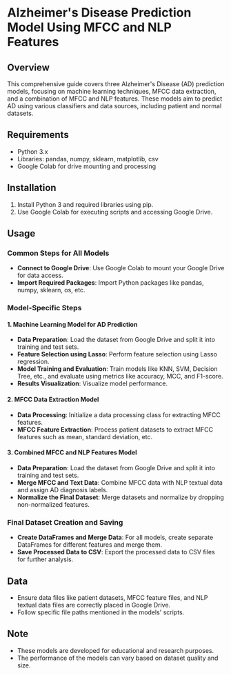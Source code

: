 # Alzheimer's Disease Prediction Model Using MFCC and NLP Features

## Overview
This comprehensive guide covers three Alzheimer's Disease (AD) prediction models, focusing on machine learning techniques, MFCC data extraction, and a combination of MFCC and NLP features. These models aim to predict AD using various classifiers and data sources, including patient and normal datasets.

## Requirements
- Python 3.x
- Libraries: pandas, numpy, sklearn, matplotlib, csv
- Google Colab for drive mounting and processing

## Installation
1. Install Python 3 and required libraries using pip.
2. Use Google Colab for executing scripts and accessing Google Drive.

## Usage
### Common Steps for All Models
- **Connect to Google Drive**: Use Google Colab to mount your Google Drive for data access.
- **Import Required Packages**: Import Python packages like pandas, numpy, sklearn, os, etc.

### Model-Specific Steps
#### 1. Machine Learning Model for AD Prediction
- **Data Preparation**: Load the dataset from Google Drive and split it into training and test sets.
- **Feature Selection using Lasso**: Perform feature selection using Lasso regression.
- **Model Training and Evaluation**: Train models like KNN, SVM, Decision Tree, etc., and evaluate using metrics like accuracy, MCC, and F1-score.
- **Results Visualization**: Visualize model performance.

#### 2. MFCC Data Extraction Model
- **Data Processing**: Initialize a data processing class for extracting MFCC features.
- **MFCC Feature Extraction**: Process patient datasets to extract MFCC features such as mean, standard deviation, etc.

#### 3. Combined MFCC and NLP Features Model
- **Data Preparation**: Load the dataset from Google Drive and split it into training and test sets.
- **Merge MFCC and Text Data**: Combine MFCC data with NLP textual data and assign AD diagnosis labels.
- **Normalize the Final Dataset**: Merge datasets and normalize by dropping non-normalized features.

### Final Dataset Creation and Saving
- **Create DataFrames and Merge Data**: For all models, create separate DataFrames for different features and merge them.
- **Save Processed Data to CSV**: Export the processed data to CSV files for further analysis.

## Data
- Ensure data files like patient datasets, MFCC feature files, and NLP textual data files are correctly placed in Google Drive.
- Follow specific file paths mentioned in the models' scripts.

## Note
- These models are developed for educational and research purposes.
- The performance of the models can vary based on dataset quality and size.
